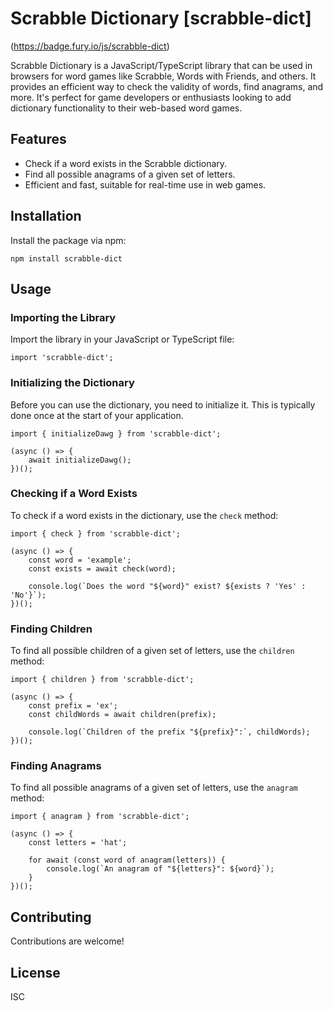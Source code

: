 # Scrabble Dictionary [scrabble-dict]

(https://badge.fury.io/js/scrabble-dict)

Scrabble Dictionary is a JavaScript/TypeScript library that can be used in browsers for word games like Scrabble, Words with Friends, and others. It provides an efficient way to check the validity of words, find anagrams, and more. It's perfect for game developers or enthusiasts looking to add dictionary functionality to their web-based word games.

## Features

- Check if a word exists in the Scrabble dictionary.
- Find all possible anagrams of a given set of letters.
- Efficient and fast, suitable for real-time use in web games.

## Installation

Install the package via npm:

`npm install scrabble-dict`

## Usage

### Importing the Library

Import the library in your JavaScript or TypeScript file:

`import 'scrabble-dict';`

### Initializing the Dictionary

Before you can use the dictionary, you need to initialize it. This is typically done once at the start of your application.

```
import { initializeDawg } from 'scrabble-dict';

(async () => {
    await initializeDawg();
})();
```

### Checking if a Word Exists

To check if a word exists in the dictionary, use the `check` method:

```
import { check } from 'scrabble-dict';

(async () => {
    const word = 'example';
    const exists = await check(word);

    console.log(`Does the word "${word}" exist? ${exists ? 'Yes' : 'No'}`);
})();
```

### Finding Children

To find all possible children of a given set of letters, use the `children` method:

```
import { children } from 'scrabble-dict';

(async () => {
    const prefix = 'ex';
    const childWords = await children(prefix);

    console.log(`Children of the prefix "${prefix}":`, childWords);
})();
```

### Finding Anagrams

To find all possible anagrams of a given set of letters, use the `anagram` method:

```
import { anagram } from 'scrabble-dict';

(async () => {
    const letters = 'hat';

    for await (const word of anagram(letters)) {
        console.log(`An anagram of "${letters}": ${word}`);
    }
})();
```

## Contributing

Contributions are welcome!

## License

ISC
